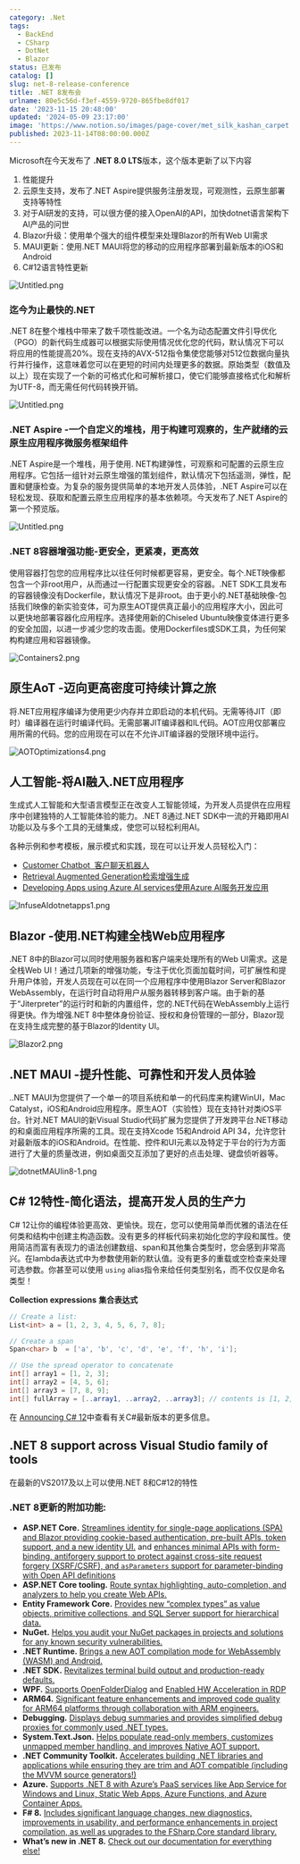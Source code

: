 ```yaml
---
category: .Net
tags:
  - BackEnd
  - CSharp
  - DotNet
  - Blazor
status: 已发布
catalog: []
slug: net-8-release-conference
title: .NET 8发布会
urlname: 80e5c56d-f3ef-4559-9720-865fbe8df017
date: '2023-11-15 20:48:00'
updated: '2024-05-09 23:17:00'
image: 'https://www.notion.so/images/page-cover/met_silk_kashan_carpet.jpg'
published: 2023-11-14T08:00:00.000Z
---
```


Microsoft在今天发布了 **.NET 8.0 LTS**版本，这个版本更新了以下内容

1. 性能提升
2. 云原生支持，发布了.NET Aspire提供服务注册发现，可观测性，云原生部署支持等特性
3. 对于AI研发的支持，可以很方便的接入OpenAI的API，加快dotnet语言架构下AI产品的问世
4. Blazor升级：使用单个强大的组件模型来处理Blazor的所有Web UI需求
5. MAUI更新：使用.NET MAUI将您的移动的应用程序部署到最新版本的iOS和Android
6. C#12语言特性更新

![Untitled.png](https://prod-files-secure.s3.us-west-2.amazonaws.com/5d24fe63-e567-4804-86f9-9fdc62e13082/10cda029-65af-4ea7-b30e-605b2d9e6c57/Untitled.png?X-Amz-Algorithm=AWS4-HMAC-SHA256&X-Amz-Content-Sha256=UNSIGNED-PAYLOAD&X-Amz-Credential=ASIAZI2LB46665B7B444%2F20250222%2Fus-west-2%2Fs3%2Faws4_request&X-Amz-Date=20250222T213311Z&X-Amz-Expires=3600&X-Amz-Security-Token=IQoJb3JpZ2luX2VjEMn%2F%2F%2F%2F%2F%2F%2F%2F%2F%2FwEaCXVzLXdlc3QtMiJHMEUCIFs6nZII2BGlB4mGFQLuYkOTE8pesFjkw2TTgysYEpI6AiEA3bTjQBURmPR9fE%2B8Yao9I%2FpTLmahmcCsdTnRTvYcyRYqiAQI8v%2F%2F%2F%2F%2F%2F%2F%2F%2F%2FARAAGgw2Mzc0MjMxODM4MDUiDIVkcxexaojse1J%2FACrcA0HWwInSiMAM79WiLbTOQuq49z9Bl14fYM%2F8rr9RZBdzELaHOfTYZ5hhf4Wmp44zIwD%2B0WlQe70lnrPcf%2FV5QGaOSLQOQgLkMyzem3CINNf9lfmZ4f7GDs0wW2UGOR7JKt6GX2EU52PJ3I5Z8VpdKOxBB1DubDqE%2BDwVSFUSPcR6c2G%2BA8P8Z4tW5p9mkIuSUkK2iXIUcZGEHpBIgbX%2BKlpUGZXScG0z7D2FAKTm2%2BxLH9xcljoK9AX7rt3vupicO9aY0j6CM6N18PiM4wt3U0lgszAgRE%2Fm8EMogEArPrl4NBpSYHaMRt7deM2v1TyKVfNP1rKQ1IglKxHZmIxh1QKdYauAmow7coRzn%2FS8bU0Mbk8yg0AHMSmglPiLBvmYPAyVjDk5R2gHUhi7kZKxZyNMH1NBZrpoO40QSkupJ9ShZ2TOjmWzDpLYwGNOn%2FRpMwQ1umj5T8q%2BE0iG8spkk4ya4YGDLlSIxV9tJfspBwKrbucpQmSQ4k%2BE5FK%2F8U18HvRy66E5ch62XOriRFiySrUDIxYMWBITkGFw5qgG84wg%2BU9o4MytsdWL0vb%2BlGN1JMJoFto97rKesfDwqyjZTYRDz3ga%2BnVHXXhv0coWfO%2FCk18h4%2FLNePmw%2FyePMLaL6L0GOqUBU8W%2BrQ%2FjNlSLCClARxRK71K86ahXgEU%2Fhka15aeo5dM4Wor4b7zosG7vssQS8eghCr84wCQmrAkysWor5LyzltklfUDMJ3UzagsoAlMQji8Py2hyXe5SuOXyLr0skDhJ5uH3J6v7sdw3Rm4Uk3nWFWgOLFzSULMsc9CghIBROBhGRw4ZjRlUXX7PCfWy61LIuRiIRAWB0AjTisq8Ia6DHNMgYuWF&X-Amz-Signature=972ab050439e4b803b68d866e56e264be46e39d98cf3a9ce05ad1a476396833d&X-Amz-SignedHeaders=host&x-id=GetObject)


### **迄今为止最快的.NET**


.NET 8在整个堆栈中带来了数千项性能改进。一个名为动态配置文件引导优化（PGO）的新代码生成器可以根据实际使用情况优化您的代码，默认情况下可以将应用的性能提高20%。现在支持的AVX-512指令集使您能够对512位数据向量执行并行操作，这意味着您可以在更短的时间内处理更多的数据。原始类型（数值及以上）现在实现了一个新的可格式化和可解析接口，使它们能够直接格式化和解析为UTF-8，而无需任何代码转换开销。


![Untitled.png](https://prod-files-secure.s3.us-west-2.amazonaws.com/5d24fe63-e567-4804-86f9-9fdc62e13082/edcbf140-d619-4389-a4a6-f97c113ab9f2/Untitled.png?X-Amz-Algorithm=AWS4-HMAC-SHA256&X-Amz-Content-Sha256=UNSIGNED-PAYLOAD&X-Amz-Credential=ASIAZI2LB46665B7B444%2F20250222%2Fus-west-2%2Fs3%2Faws4_request&X-Amz-Date=20250222T213311Z&X-Amz-Expires=3600&X-Amz-Security-Token=IQoJb3JpZ2luX2VjEMn%2F%2F%2F%2F%2F%2F%2F%2F%2F%2FwEaCXVzLXdlc3QtMiJHMEUCIFs6nZII2BGlB4mGFQLuYkOTE8pesFjkw2TTgysYEpI6AiEA3bTjQBURmPR9fE%2B8Yao9I%2FpTLmahmcCsdTnRTvYcyRYqiAQI8v%2F%2F%2F%2F%2F%2F%2F%2F%2F%2FARAAGgw2Mzc0MjMxODM4MDUiDIVkcxexaojse1J%2FACrcA0HWwInSiMAM79WiLbTOQuq49z9Bl14fYM%2F8rr9RZBdzELaHOfTYZ5hhf4Wmp44zIwD%2B0WlQe70lnrPcf%2FV5QGaOSLQOQgLkMyzem3CINNf9lfmZ4f7GDs0wW2UGOR7JKt6GX2EU52PJ3I5Z8VpdKOxBB1DubDqE%2BDwVSFUSPcR6c2G%2BA8P8Z4tW5p9mkIuSUkK2iXIUcZGEHpBIgbX%2BKlpUGZXScG0z7D2FAKTm2%2BxLH9xcljoK9AX7rt3vupicO9aY0j6CM6N18PiM4wt3U0lgszAgRE%2Fm8EMogEArPrl4NBpSYHaMRt7deM2v1TyKVfNP1rKQ1IglKxHZmIxh1QKdYauAmow7coRzn%2FS8bU0Mbk8yg0AHMSmglPiLBvmYPAyVjDk5R2gHUhi7kZKxZyNMH1NBZrpoO40QSkupJ9ShZ2TOjmWzDpLYwGNOn%2FRpMwQ1umj5T8q%2BE0iG8spkk4ya4YGDLlSIxV9tJfspBwKrbucpQmSQ4k%2BE5FK%2F8U18HvRy66E5ch62XOriRFiySrUDIxYMWBITkGFw5qgG84wg%2BU9o4MytsdWL0vb%2BlGN1JMJoFto97rKesfDwqyjZTYRDz3ga%2BnVHXXhv0coWfO%2FCk18h4%2FLNePmw%2FyePMLaL6L0GOqUBU8W%2BrQ%2FjNlSLCClARxRK71K86ahXgEU%2Fhka15aeo5dM4Wor4b7zosG7vssQS8eghCr84wCQmrAkysWor5LyzltklfUDMJ3UzagsoAlMQji8Py2hyXe5SuOXyLr0skDhJ5uH3J6v7sdw3Rm4Uk3nWFWgOLFzSULMsc9CghIBROBhGRw4ZjRlUXX7PCfWy61LIuRiIRAWB0AjTisq8Ia6DHNMgYuWF&X-Amz-Signature=dabc0968202025fe111a3ef574f9823b283adb4a50e9d602ad420418c2ff12ab&X-Amz-SignedHeaders=host&x-id=GetObject)


### **.NET Aspire -一个自定义的堆栈，用于构建可观察的，生产就绪的云原生应用程序微服务框架组件**


.NET Aspire是一个堆栈，用于使用. NET构建弹性，可观察和可配置的云原生应用程序。它包括一组针对云原生增强的策划组件，默认情况下包括遥测，弹性，配置和健康检查。为复杂的服务提供简单的本地开发人员体验，.NET Aspire可以在轻松发现、获取和配置云原生应用程序的基本依赖项。今天发布了.NET Aspire的第一个预览版。


![Untitled.png](https://prod-files-secure.s3.us-west-2.amazonaws.com/5d24fe63-e567-4804-86f9-9fdc62e13082/ff6a34d3-ac25-412d-9204-a7263d00528f/Untitled.png?X-Amz-Algorithm=AWS4-HMAC-SHA256&X-Amz-Content-Sha256=UNSIGNED-PAYLOAD&X-Amz-Credential=ASIAZI2LB46665B7B444%2F20250222%2Fus-west-2%2Fs3%2Faws4_request&X-Amz-Date=20250222T213311Z&X-Amz-Expires=3600&X-Amz-Security-Token=IQoJb3JpZ2luX2VjEMn%2F%2F%2F%2F%2F%2F%2F%2F%2F%2FwEaCXVzLXdlc3QtMiJHMEUCIFs6nZII2BGlB4mGFQLuYkOTE8pesFjkw2TTgysYEpI6AiEA3bTjQBURmPR9fE%2B8Yao9I%2FpTLmahmcCsdTnRTvYcyRYqiAQI8v%2F%2F%2F%2F%2F%2F%2F%2F%2F%2FARAAGgw2Mzc0MjMxODM4MDUiDIVkcxexaojse1J%2FACrcA0HWwInSiMAM79WiLbTOQuq49z9Bl14fYM%2F8rr9RZBdzELaHOfTYZ5hhf4Wmp44zIwD%2B0WlQe70lnrPcf%2FV5QGaOSLQOQgLkMyzem3CINNf9lfmZ4f7GDs0wW2UGOR7JKt6GX2EU52PJ3I5Z8VpdKOxBB1DubDqE%2BDwVSFUSPcR6c2G%2BA8P8Z4tW5p9mkIuSUkK2iXIUcZGEHpBIgbX%2BKlpUGZXScG0z7D2FAKTm2%2BxLH9xcljoK9AX7rt3vupicO9aY0j6CM6N18PiM4wt3U0lgszAgRE%2Fm8EMogEArPrl4NBpSYHaMRt7deM2v1TyKVfNP1rKQ1IglKxHZmIxh1QKdYauAmow7coRzn%2FS8bU0Mbk8yg0AHMSmglPiLBvmYPAyVjDk5R2gHUhi7kZKxZyNMH1NBZrpoO40QSkupJ9ShZ2TOjmWzDpLYwGNOn%2FRpMwQ1umj5T8q%2BE0iG8spkk4ya4YGDLlSIxV9tJfspBwKrbucpQmSQ4k%2BE5FK%2F8U18HvRy66E5ch62XOriRFiySrUDIxYMWBITkGFw5qgG84wg%2BU9o4MytsdWL0vb%2BlGN1JMJoFto97rKesfDwqyjZTYRDz3ga%2BnVHXXhv0coWfO%2FCk18h4%2FLNePmw%2FyePMLaL6L0GOqUBU8W%2BrQ%2FjNlSLCClARxRK71K86ahXgEU%2Fhka15aeo5dM4Wor4b7zosG7vssQS8eghCr84wCQmrAkysWor5LyzltklfUDMJ3UzagsoAlMQji8Py2hyXe5SuOXyLr0skDhJ5uH3J6v7sdw3Rm4Uk3nWFWgOLFzSULMsc9CghIBROBhGRw4ZjRlUXX7PCfWy61LIuRiIRAWB0AjTisq8Ia6DHNMgYuWF&X-Amz-Signature=77f94646ab747eb9291f07009ab3d274f57587c8c64ff9b81f8397cf7aa88945&X-Amz-SignedHeaders=host&x-id=GetObject)


### **.NET 8容器增强功能-更安全，更紧凑，更高效**


使用容器打包您的应用程序比以往任何时候都更容易，更安全。每个.NET映像都包含一个非root用户，从而通过一行配置实现更安全的容器。.NET SDK工具发布的容器镜像没有Dockerfile，默认情况下是非root。由于更小的.NET基础映像-包括我们映像的新实验变体，可为原生AOT提供真正最小的应用程序大小，因此可以更快地部署容器化应用程序。选择使用新的Chiseled Ubuntu映像变体进行更多的安全加固，以进一步减少您的攻击面。使用Dockerfiles或SDK工具，为任何架构构建应用和容器镜像。


![Containers2.png](https://devblogs.microsoft.com/dotnet/wp-content/uploads/sites/10/2023/11/Containers2.png)


## 原生AoT -迈向更高密度可持续计算之旅


将.NET应用程序编译为使用更少内存并立即启动的本机代码。无需等待JIT（即时）编译器在运行时编译代码。无需部署JIT编译器和IL代码。AOT应用仅部署应用所需的代码。您的应用现在可以在不允许JIT编译器的受限环境中运行。


![AOTOptimizations4.png](https://devblogs.microsoft.com/dotnet/wp-content/uploads/sites/10/2023/11/AOTOptimizations4.png)


## 人工智能-将AI融入.NET应用程序


生成式人工智能和大型语言模型正在改变人工智能领域，为开发人员提供在应用程序中创建独特的人工智能体验的能力。.NET 8通过.NET SDK中一流的开箱即用AI功能以及与多个工具的无缝集成，使您可以轻松利用AI。


各种示例和参考模板，展示模式和实践，现在可以让开发人员轻松入门：

- [Customer Chatbot](https://github.com/dotnet/eShop)[ ](https://github.com/dotnet/eShop)[ 客户聊天机器人](https://github.com/dotnet/eShop)
- [Retrieval Augmented Generation](https://github.com/Azure-Samples/azure-search-openai-demo-csharp)[检索增强生成](https://github.com/Azure-Samples/azure-search-openai-demo-csharp)
- [Developing Apps using Azure AI services](https://devblogs.microsoft.com/dotnet/demystifying-retrieval-augmented-generation-with-dotnet/)[使用Azure AI服务开发应用](https://devblogs.microsoft.com/dotnet/demystifying-retrieval-augmented-generation-with-dotnet/)

![InfuseAIdotnetapps1.png](https://devblogs.microsoft.com/dotnet/wp-content/uploads/sites/10/2023/11/InfuseAIdotnetapps1.png)


## Blazor -使用.NET构建全栈Web应用程序


.NET 8中的Blazor可以同时使用服务器和客户端来处理所有的Web UI需求。这是全栈Web UI！通过几项新的增强功能，专注于优化页面加载时间，可扩展性和提升用户体验，开发人员现在可以在同一个应用程序中使用Blazor Server和Blazor WebAssembly，在运行时自动将用户从服务器转移到客户端。由于新的基于“Jiterpreter”的运行时和新的内置组件，您的.NET代码在WebAssembly上运行得更快。作为增强.NET 8中整体身份验证、授权和身份管理的一部分，Blazor现在支持生成完整的基于Blazor的Identity UI。


![Blazor2.png](https://devblogs.microsoft.com/dotnet/wp-content/uploads/sites/10/2023/11/Blazor2.png)


## .NET MAUI -提升性能、可靠性和开发人员体验


..NET MAUI为您提供了一个单一的项目系统和单一的代码库来构建WinUI，Mac Catalyst，iOS和Android应用程序。原生AOT（实验性）现在支持针对类iOS平台。针对.NET MAUI的新Visual Studio代码扩展为您提供了开发跨平台.NET移动的和桌面应用程序所需的工具。现在支持Xcode 15和Android API 34，允许您针对最新版本的iOS和Android。在性能、控件和UI元素以及特定于平台的行为方面进行了大量的质量改进，例如桌面交互添加了更好的点击处理、键盘侦听器等。


![dotnetMAUIin8-1.png](https://devblogs.microsoft.com/dotnet/wp-content/uploads/sites/10/2023/11/dotnetMAUIin8-1.png)


## C# 12特性-简化语法，提高开发人员的生产力


C# 12让你的编程体验更高效、更愉快。现在，您可以使用简单而优雅的语法在任何类和结构中创建主构造函数。没有更多的样板代码来初始化您的字段和属性。使用简洁而富有表现力的语法创建数组、span和其他集合类型时，您会感到非常高兴。在lambda表达式中为参数使用新的默认值。没有更多的重载或空检查来处理可选参数。你甚至可以使用 `using` alias指令来给任何类型别名，而不仅仅是命名类型！


**Collection expressions** **集合表达式**


```c#
// Create a list:
List<int> a = [1, 2, 3, 4, 5, 6, 7, 8];

// Create a span
Span<char> b  = ['a', 'b', 'c', 'd', 'e', 'f', 'h', 'i'];

// Use the spread operator to concatenate
int[] array1 = [1, 2, 3];
int[] array2 = [4, 5, 6];
int[] array3 = [7, 8, 9];
int[] fullArray = [..array1, ..array2, ..array3]; // contents is [1, 2, 3, 4, 5, 6, 7, 8, 9]
```


在 [Announcing C# 12](https://devblogs.microsoft.com/dotnet/announcing-csharp-12)中查看有关C#最新版本的更多信息。


## .NET 8 support across Visual Studio family of tools


在最新的VS2017及以上可以使用.NET 8和C#12的特性


### .NET 8更新的附加功能:

- **ASP.NET Core.** [Streamlines identity for single-page applications (SPA) and Blazor providing cookie-based authentication, pre-built APIs, token support, and a new identity UI.](https://devblogs.microsoft.com/dotnet/whats-new-with-identity-in-dotnet-8/) and [enhances minimal APIs with form-binding, antiforgery support to protect against cross-site request forgery (XSRF/CSRF), and ](https://learn.microsoft.com/aspnet/core/release-notes/aspnetcore-8.0#minimal-apis)[`asParameters`](https://learn.microsoft.com/aspnet/core/release-notes/aspnetcore-8.0#minimal-apis)[ support for parameter-binding with Open API definitions](https://learn.microsoft.com/aspnet/core/release-notes/aspnetcore-8.0#minimal-apis)
- **ASP.NET Core tooling.** [Route syntax highlighting, auto-completion, and analyzers to help you create Web APIs.](https://devblogs.microsoft.com/dotnet/aspnet-core-route-tooling-dotnet-8/)
- **Entity Framework Core.** [Provides new “complex types” as value objects, primitive collections, and SQL Server support for hierarchical data.](https://devblogs.microsoft.com/dotnet/announcing-ef8-rc2/)
- **NuGet.** [Helps you audit your NuGet packages in projects and solutions for any known security vulnerabilities.](https://learn.microsoft.com/nuget/concepts/auditing-packages)
- **.NET Runtime.** [Brings a new AOT compilation mode for WebAssembly (WASM) and Android.](https://devblogs.microsoft.com/dotnet/announcing-dotnet-8-rc1/#androidstripilafteraot-mode-on-android)
- **.NET SDK.** [Revitalizes terminal build output and production-ready defaults.](https://learn.microsoft.com/dotnet/core/whats-new/dotnet-8#net-sdk)
- **WPF.** [Supports OpenFolderDialog](https://devblogs.microsoft.com/dotnet/wpf-file-dialog-improvements-in-dotnet-8/) and [Enabled HW Acceleration in RDP](https://devblogs.microsoft.com/dotnet/announcing-dotnet-8-rc1/#wpf-hardware-acceleration-in-rdp)
- **ARM64.** [Significant feature enhancements and improved code quality for ARM64 platforms through collaboration with ARM engineers.](https://devblogs.microsoft.com/dotnet/this-arm64-performance-in-dotnet-8/)
- **Debugging.** [Displays debug summaries and provides simplified debug proxies for commonly used .NET types.](https://devblogs.microsoft.com/dotnet/debugging-enhancements-in-dotnet-8/)
- **System.Text.Json.** [Helps populate read-only members, customizes unmapped member handling, and improves Native AOT support.](https://devblogs.microsoft.com/dotnet/system-text-json-in-dotnet-8/)
- **.NET Community Toolkit.** [Accelerates building .NET libraries and applications while ensuring they are trim and AOT compatible (including the MVVM source generators!)](https://devblogs.microsoft.com/dotnet/announcing-the-dotnet-community-toolkit-821/)
- **Azure.** [Supports .NET 8 with Azure’s PaaS services like App Service for Windows and Linux, Static Web Apps, Azure Functions, and Azure Container Apps.](https://aka.ms/appservice-dotnet8)
- **F# 8.** [Includes significant language changes, new diagnostics, improvements in usability, and performance enhancements in project compilation, as well as upgrades to the FSharp.Core standard library.](https://devblogs.microsoft.com/dotnet/announcing-fsharp-8/)
- **What’s new in .NET 8.** [Check out our documentation for everything else!](https://learn.microsoft.com/dotnet/core/whats-new/dotnet-8)
